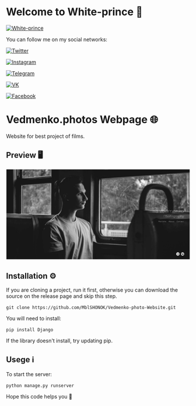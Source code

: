 # Welcome to White-prince :crown:

 [![White-prince](https://github.com/White-prince/White-prince/blob/main/assets/vk-head-andrew.png?raw=true)](http://white-prince.ru/)

You can follow me on my social networks:

[![Twitter](https://img.shields.io/badge/-Twitter-131313?style=for-the-badge&logo=Twitter)](https://twitter.com/White_prince_0)

[![Instagram](https://img.shields.io/badge/-Instagram-131313?style=for-the-badge&logo=Instagram)](https://www.instagram.com/0xe_white_prince_ex0/)

[![Telegram](https://img.shields.io/badge/-Telegram-131313?style=for-the-badge&logo=Telegram)](https://t.me/Dark_Hub_info)

[![VK](https://img.shields.io/badge/-VK-131313?style=for-the-badge&logo=VK)](https://vk.com/id333667069)

[![Facebook](https://img.shields.io/badge/-Facebook-131313?style=for-the-badge&logo=Facebook)](https://www.facebook.com/profile.php?id=100023988285502)

# Vedmenko.photos Webpage :globe_with_meridians:

Website for best project of films.

## Preview :desktop_computer:

![Vedmenko](https://github.com/MblSHONOK/Vedmenko-photo-Website/blob/ob-2/taskmanager/static/img/preview.jpg?raw=true)

## Installation :gear:

If you are cloning a project, run it first, otherwise you can download the source on the release page and skip this step.

    git clone https://github.com/MblSHONOK/Vedmenko-photo-Website.git

You will need to install:

    pip install Django

If the library doesn't install, try updating pip.

## Usege :information_source:


To start the server:
    
    python manage.py runserver

Hope this code helps you :crown:
